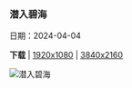 ### 潜入碧海

日期：2024-04-04

**下载**  |  [1920x1080](https://cn.bing.com/th?id=OHR.BahamasSpace_ZH-CN8053657656_1920x1080.jpg)  |  [3840x2160](https://cn.bing.com/th?id=OHR.BahamasSpace_ZH-CN8053657656_UHD.jpg)

![潜入碧海](https://cn.bing.com/th?id=OHR.BahamasSpace_ZH-CN8053657656_1920x1080.jpg "从国际空间站拍摄的巴哈马群岛 (© NASA)")

